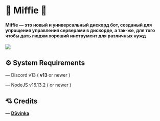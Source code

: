 # 🌸 Miffie 🌸
#### Miffie — это новый и универсальный дискорд бот, созданый для упрощения управления серверами в дискорде, а так-же, для того чтобы дать людям хороший инструмент для различных нужд

<div align="centre"><img src="https://media.discordapp.net/attachments/984299199967408163/991358811740835901/Screenshot_2022-06-28_09-05-14.png"></div>

## ⚙️ System Requirements
— Discord v13 ( **v13** or newer )

— NodeJS v16.13.2 ( or newer )

## 💘 Credits
— [**DSvinka**](https://github.com/DSvinka)